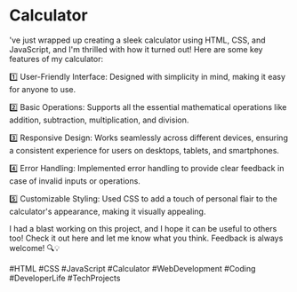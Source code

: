 # Calculator
've just wrapped up creating a sleek calculator using HTML, CSS, and JavaScript, and I'm thrilled with how it turned out! Here are some key features of my calculator:

1️⃣ User-Friendly Interface: Designed with simplicity in mind, making it easy for anyone to use.

2️⃣ Basic Operations: Supports all the essential mathematical operations like addition, subtraction, multiplication, and division.

3️⃣ Responsive Design: Works seamlessly across different devices, ensuring a consistent experience for users on desktops, tablets, and smartphones.

4️⃣ Error Handling: Implemented error handling to provide clear feedback in case of invalid inputs or operations.

5️⃣ Customizable Styling: Used CSS to add a touch of personal flair to the calculator's appearance, making it visually appealing.

I had a blast working on this project, and I hope it can be useful to others too! Check it out here and let me know what you think. Feedback is always welcome! 🔍💡

#HTML #CSS #JavaScript #Calculator #WebDevelopment #Coding #DeveloperLife #TechProjects
